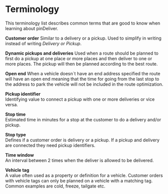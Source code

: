 # Terminology

This terminology list describes common terms that are good to know when learning about pinDeliver.

**Customer order**
Similar to a delivery or a pickup. Used to simplify in writing instead of writing *Delivery or Pickup*.

**Dynamic pickups and deliveries**
Used when a route should be planned to first do a pickup at one place or more places and then deliver to one or more places. The pickup will then be planned according to the best route.

**Open end**
When a vehicle doesn´t have an end address specified the route will have an open end meaning that the time for going from the last stop to the address to park the vehicle will not be included in the route optimization.

**Pickup identifier**  
Identifying value to connect a pickup with one or more deliveries or vice versa.

**Stop time**  
Estimated time in minutes for a stop at the customer to do a delivery and/or pickup.

**Stop type**  
Defines if a customer order is delivery or a pickup. If a pickup and delivery are connected they need pickup identifiers.

**Time window**  
An interval between 2 times when the deliver is allowed to be delivered.

**Vehicle tag**  
A value often used as a property or definition for a vehicle. Customer orders with vehicle tags can only be planned on a vehicle with a matching tag. Common examples are cold, freeze, tailgate etc.
